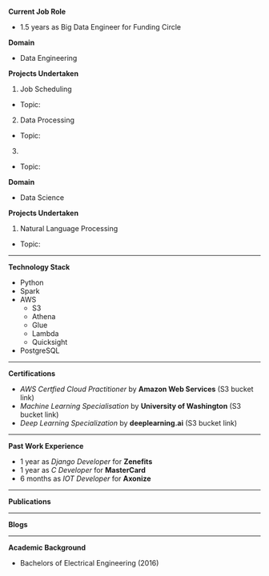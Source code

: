**Current Job Role**
- 1.5 years as Big Data Engineer for Funding Circle

**Domain**
- Data Engineering

**Projects Undertaken**
1. Job Scheduling
- Topic:

2. Data Processing
- Topic:

3. 
- Topic:

**Domain**
- Data Science

**Projects Undertaken**
1. Natural Language Processing
- Topic:

------------------------------------

**Technology Stack**
- Python
- Spark
- AWS 
   - S3
   - Athena
   - Glue
   - Lambda
   - Quicksight
- PostgreSQL

------------------------------------

**Certifications**
- _AWS Certfied Cloud Practitioner_ by **Amazon Web Services** (S3 bucket link)
-  _Machine Learning Specialisation_ by **University of Washington** (S3 bucket link)
- _Deep Learning Specialization_ by **deeplearning.ai** (S3 bucket link)

------------------------------------

**Past Work Experience**
- 1 year as _Django Developer_ for **Zenefits**
- 1 year as _C Developer_ for **MasterCard**
- 6 months as _IOT Developer_ for **Axonize**

------------------------------------

**Publications**

------------------------------------

**Blogs**

------------------------------------

**Academic Background**
- Bachelors of Electrical Engineering (2016)

